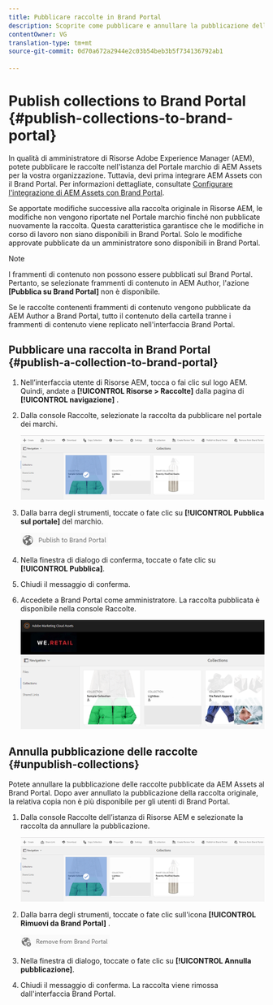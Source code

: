 ```yaml
---
title: Pubblicare raccolte in Brand Portal
description: Scoprite come pubblicare e annullare la pubblicazione delle raccolte in Brand Portal.
contentOwner: VG
translation-type: tm+mt
source-git-commit: 0d70a672a2944e2c03b54beb3b5f734136792ab1

---
```



# Publish collections to Brand Portal {#publish-collections-to-brand-portal}

In qualità di amministratore di Risorse Adobe Experience Manager (AEM), potete pubblicare le raccolte nell&#39;istanza del Portale marchio di AEM Assets per la vostra organizzazione. Tuttavia, devi prima integrare AEM Assets con il Brand Portal. Per informazioni dettagliate, consultate [Configurare l&#39;integrazione di AEM Assets con Brand Portal](brand-portal-configuring-integration.md).

Se apportate modifiche successive alla raccolta originale in Risorse AEM, le modifiche non vengono riportate nel Portale marchio finché non pubblicate nuovamente la raccolta. Questa caratteristica garantisce che le modifiche in corso di lavoro non siano disponibili in Brand Portal. Solo le modifiche approvate pubblicate da un amministratore sono disponibili in Brand Portal.

>[!NOTE]
>
>I frammenti di contenuto non possono essere pubblicati sul Brand Portal. Pertanto, se selezionate frammenti di contenuto in AEM Author, l&#39;azione **[Pubblica su Brand Portal]** non è disponibile.
>
>Se le raccolte contenenti frammenti di contenuto vengono pubblicate da AEM Author a Brand Portal, tutto il contenuto della cartella tranne i frammenti di contenuto viene replicato nell&#39;interfaccia Brand Portal.

## Pubblicare una raccolta in Brand Portal {#publish-a-collection-to-brand-portal}

1. Nell’interfaccia utente di Risorse AEM, tocca o fai clic sul logo AEM. Quindi, andate a **[!UICONTROL Risorse > Raccolte]** dalla pagina di **[!UICONTROL navigazione]** .
2. Dalla console Raccolte, selezionate la raccolta da pubblicare nel portale dei marchi.

   ![select_collection](assets/select_collection.png)

3. Dalla barra degli strumenti, toccate o fate clic su **[!UICONTROL Pubblica sul portale]** del marchio.

   ![publish_to_bp_icon](assets/publish_to_bp_icon.png)

4. Nella finestra di dialogo di conferma, toccate o fate clic su **[!UICONTROL Pubblica]**.
5. Chiudi il messaggio di conferma.
6. Accedete a Brand Portal come amministratore. La raccolta pubblicata è disponibile nella console Raccolte.

   ![published_collection](assets/published_collection.png)

## Annulla pubblicazione delle raccolte {#unpublish-collections}

Potete annullare la pubblicazione delle raccolte pubblicate da AEM Assets al Brand Portal. Dopo aver annullato la pubblicazione della raccolta originale, la relativa copia non è più disponibile per gli utenti di Brand Portal.

1. Dalla console Raccolte dell’istanza di Risorse AEM e selezionate la raccolta da annullare la pubblicazione.

   ![select_collection-1](assets/select_collection-1.png)

2. Dalla barra degli strumenti, toccate o fate clic sull&#39;icona **[!UICONTROL Rimuovi da Brand Portal]** .

   ![remove_from_bp_icon](assets/remove_from_bp_icon.png)

3. Nella finestra di dialogo, toccate o fate clic su **[!UICONTROL Annulla pubblicazione]**.
4. Chiudi il messaggio di conferma. La raccolta viene rimossa dall&#39;interfaccia Brand Portal.
